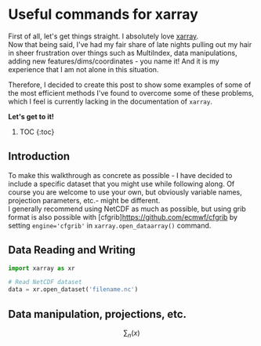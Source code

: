 # Useful commands for xarray 

First of all, let's get things straight. I absolutely love [xarray](http://xarray.pydata.org/en/stable/).  
Now that being said, I've had my fair share of late nights pulling out my hair in sheer frustration over things such as MultiIndex, data manipulations, adding new features/dims/coordinates - you name it! And it is my experience that I am not alone in this situation. 

Therefore, I decided to create this post to show some examples of some of the most efficient methods I've found to overcome some of these problems, which I feel is currently lacking in the documentation of `xarray`.  


**Let's get to it!**

1. TOC
{:toc}


## Introduction
To make this walkthrough as concrete as possible - I have decided to include a specific dataset that you might use while following along. Of course you are welcome to use your own, but obviously variable names, projection parameters, etc.- might be different.  
I generally recommend using NetCDF as much as possible, but using grib format is also possible with  [cfgrib]https://github.com/ecmwf/cfgrib by setting `engine='cfgrib'` in `xarray.open_dataarray()` command.


## Data Reading and Writing
```python
import xarray as xr

# Read NetCDF dataset 
data = xr.open_dataset('filename.nc')

```

## Data manipulation, projections, etc.
$$
\sum_n (x)
$$
